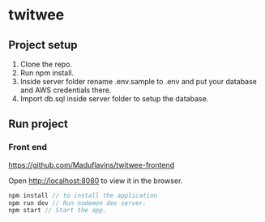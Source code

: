 # twitwee

## Project setup

1. Clone the repo.
2. Run npm install.
3. Inside server folder rename .env.sample to .env and put your database and AWS credentials there.
4. Import db.sql inside server folder to setup the database.

## Run project

### Front end
https://github.com/Maduflavins/twitwee-frontend


Open [http://localhost:8080](http://localhost:8080) to view it in the browser.

```javascript
npm install // to install the application
npm run dev // Run nodemon dev server.
npm start // Start the app.
```

